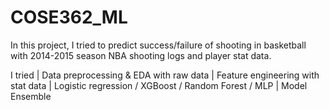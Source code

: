 # COSE362_ML

In this project, I tried to predict success/failure of shooting in basketball with 2014-2015 season NBA shooting logs and player stat data.

I tried
| Data preprocessing & EDA with raw data
| Feature engineering with stat data
| Logistic regression / XGBoost / Random Forest / MLP
| Model Ensemble 

